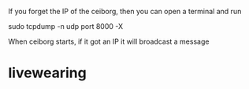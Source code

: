 If you forget the IP of the ceiborg, then you can open a terminal and run

sudo tcpdump -n udp port 8000 -X

When ceiborg starts, if it got an IP it will broadcast a message
# livewearing
